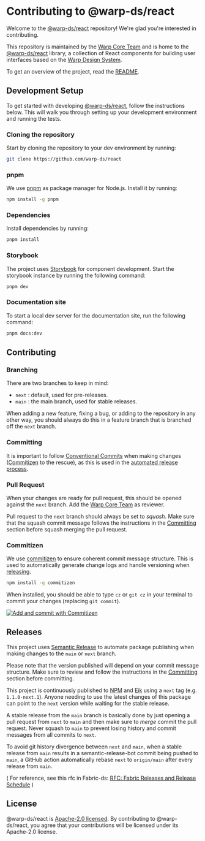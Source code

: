 # Contributing to @warp-ds/react

Welcome to the [@warp-ds/react](https://github.com/warp-ds/react) repository!
We're glad you're interested in contributing.

This repository is maintained by the [Warp Core Team](https://github.com/orgs/warp-ds/teams/warp-core-team)
and is home to the [@warp-ds/react](https://www.npmjs.com/package/@warp-ds/react) library,
a collection of React components for building user interfaces based on the
[Warp Design System](https://github.com/warp-ds/).

To get an overview of the project, read the [README](README.md).


## Development Setup

To get started with developing [@warp-ds/react](https://github.com/warp-ds/react), follow the instructions below.
This will walk you through setting up your development environment and running the tests.


### Cloning the repository

Start by cloning the repository to your dev environment by running:

```sh
git clone https://github.com/warp-ds/react
```


### pnpm

We use [pnpm](https://pnpm.io/) as package manager for Node.js.
Install it by running:

```sh
npm install -g pnpm
```


### Dependencies

Install dependencies by running:

```sh
pnpm install
```


### Storybook

The project uses [Storybook](https://storybook.js.org/) for component development.
Start the storybook instance by running the following command:

```sh
pnpm dev
```


### Documentation site

To start a local dev server for the documentation site, run the following command:

```sh
pnpm docs:dev
```


## Contributing

### Branching

There are two branches to keep in mind:
- `next` : default, used for pre-releases.
- `main` : the main branch, used for stable releases.

When adding a new feature, fixing a bug, or adding to the repository in any other way,
you should always do this in a feature branch that is branched off the `next` branch.

### Committing

It is important to follow [Conventional Commits](https://www.conventionalcommits.org/) when making changes ([Commitizen](#commitizen) to the rescue),
as this is used in the [automated release process](#releases).

### Pull Request

When your changes are ready for pull request, this should be opened against the `next` branch.
Add the [Warp Core Team](https://github.com/orgs/warp-ds/teams/warp-core-team) as reviewer.

Pull request to the `next` branch should always be set to *squash*.
Make sure that the squash commit message follows the instructions in the [Committing](#committing) section before squash merging the pull request.

### Commitizen

We use [commitizen](https://github.com/commitizen/cz-cli) to ensure coherent commit message structure.
This is used to automatically generate change logs and handle versioning when [releasing](#releases).

```sh
npm install -g commitizen
```

When installed, you should be able to type `cz` or `git cz` in your terminal to commit your changes (replacing
`git commit`).

[![Add and commit with Commitizen](https://github.com/commitizen/cz-cli/raw/master/meta/screenshots/add-commit.png)](https://github.com/commitizen/cz-cli/raw/master/meta/screenshots/add-commit.png)


## Releases

This project uses [Semantic Release](https://github.com/semantic-release/semantic-release) to automate package
publishing when making changes to the `main` or `next` branch.

Please note that the version published will depend on your commit message structure.
Make sure to review and follow the instructions in the [Committing](#committing) section before committing.

This project is continuously published to [NPM](https://www.npmjs.com/package/@warp-ds/react) and [Eik](https://assets.finn.no/pkg/@warp-ds/react) using a `next` tag (e.g. `1.1.0-next.1`).
Anyone needing to use the latest changes of this package can point to the `next` version while waiting for the stable release.

A stable release from the `main` branch is basically done by just opening a pull request from `next` to `main` and then make sure to _merge_ commit the pull request.
Never squash to `main` to prevent losing history and commit messages from all commits to `next`.

To avoid git history divergence between `next` and `main`,
when a stable release from `main` results in a semantic-release-bot commit being pushed to `main`,
a GitHub action automatically rebase `next` to `origin/main` after every release from `main`.

( For reference, see this rfc in Fabric-ds: [RFC: Fabric Releases and Release Schedule](https://github.com/fabric-ds/issues/blob/779d59723993c13d62374516259602d967da56ca/rfcs/0004-releases.md) )

## License

@warp-ds/react is [Apache-2.0 licensed](https://github.com/warp-ds/react/blob/main/LICENSE).
By contributing to @warp-ds/react, you agree that your contributions will be licensed under its Apache-2.0 license.